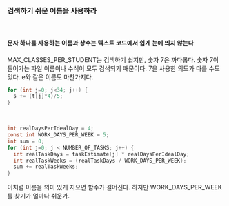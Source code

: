 ### 검색하기 쉬운 이름을 사용하라
<br>

#### **문자 하나를 사용하는 이름과 상수는 텍스트 코드에서 쉽게 눈에 띄지 않는다**

MAX\_CLASSES\_PER\_STUDENT는 검색하기 쉽지만, 숫자 7은 까다롭다. 숫자 7이 들어가는 파일 이름이나 수식이 모두 검색되기 때문이다. 7을 사용한 의도가 다를 수도 있다. e와 같은 이름도 마찬가지다.

```java
for (int j=0; j<34; j++) {
  s += (t[j]*4)/5;
}
```
<br>

```java
int realDaysPerIdealDay = 4;
const int WORK_DAYS_PER_WEEK = 5;
int sum = 0;
for (int j=0; j < NUMBER_OF_TASKS; j++) {
  int realTaskDays = taskEstimate[j] * realDaysPerIdealDay;
  int realTaskWeeks = (realTaskDays / WORK_DAYS_PER_WEEK);
  sum += realTaskWeeks;
}
```

이처럼 이름을 의미 있게 지으면 함수가 길어진다. 하지만 WORK\_DAYS\_PER\_WEEK를 찾기가 얼마나 쉬운가.


